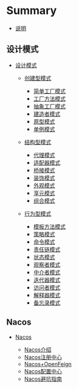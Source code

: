 # Summary

* [说明](README.md)

## 设计模式

* [设计模式](Design-Patterns/README.md)

  * [创建型模式]()
      * [简单工厂模式]()  
      * [工厂方法模式]()  
      * [抽象工厂模式](Design-Patterns/src/main/java/createdmodel/abstractfactorymode/README.MD)  
      * [建造者模式](Design-Patterns/src/main/java/createdmodel/bulidermode/README.MD)    
      * [原型模式](Design-Patterns/src/main/java/createdmodel/prototypemode/README.md)  
      * [单例模式](Design-Patterns/src/main/java/createdmodel/singletonmode/README.md)  
      
  * [结构型模式](Design-Patterns/src/main/java/structuredmodel/README.md)
      * [代理模式](Design-Patterns/src/main/java/structuredmodel/proxymode/README.md)  
      * [适配器模式](Design-Patterns/src/main/java/structuredmodel/adaptermode/README.md)  
      * [桥接模式](Design-Patterns/src/main/java/structuredmodel/bridgemode/README.md)  
      * [装饰模式](Design-Patterns/src/main/java/structuredmodel/decoratormode/README.md)    
      * [外观模式](Design-Patterns/src/main/java/structuredmodel/facademode/README.md)  
      * [享元模式](Design-Patterns/src/main/java/structuredmodel/flyweightmode/README.md)  
      * [组合模式](Design-Patterns/src/main/java/structuredmodel/compositemode/README.md)  
      
  * [行为型模式](Design-Patterns/src/main/java/behavioralmodel/README.md)
      * [模板方法模式](Design-Patterns/src/main/java/behavioralmodel/templatemethodmode/README.md)  
      * [策略模式](Design-Patterns/src/main/java/behavioralmodel/strategymode/README.md)  
      * [命令模式](Design-Patterns/src/main/java/behavioralmodel/commandmode/README.md)  
      * [责任链模式](Design-Patterns/src/main/java/behavioralmodel/chainofresponsibility/README.md)
      * [状态模式](Design-Patterns/src/main/java/behavioralmodel/statemode/README.md)
      * [观察者模式](Design-Patterns/src/main/java/behavioralmodel/observermode/README.md)
      * [中介者模式](Design-Patterns/src/main/java/behavioralmodel/mediatormode/README.md)    
      * [迭代器模式](Design-Patterns/src/main/java/behavioralmodel/iteratormode/README.md)    
      * [访问者模式](Design-Patterns/src/main/java/behavioralmodel/visitormode/README.md)    
      * [解释器模式]()    
      * [备忘录模式]()    


## Nacos

* [Nacos]()

  * [Nacos介绍](Nacos/Nacos-Introduction.md)
  * [Nacos注册中心](Nacos/Nacos-Registration.md)
  * [Nacos+OpenFeign](Nacos/Nacos-OpenFeign.md)
  * [Nacos配置中心]()
  * [Nacos避坑指南]()